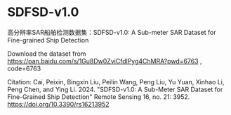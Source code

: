 # SDFSD-v1.0
高分辨率SAR船舶检测数据集：SDFSD-v1.0: A Sub-meter SAR Dataset for Fine-grained Ship Detection

Download the dataset from https://pan.baidu.com/s/1Gu8Dw0ZviCfdlPyg4ChMRA?pwd=6763 , code=6763

Citation: Cai, Peixin, Bingxin Liu, Peilin Wang, Peng Liu, Yu Yuan, Xinhao Li, Peng Chen, and Ying Li. 2024. "SDFSD-v1.0: A Sub-Meter SAR Dataset for Fine-Grained Ship Detection" Remote Sensing 16, no. 21: 3952. https://doi.org/10.3390/rs16213952
